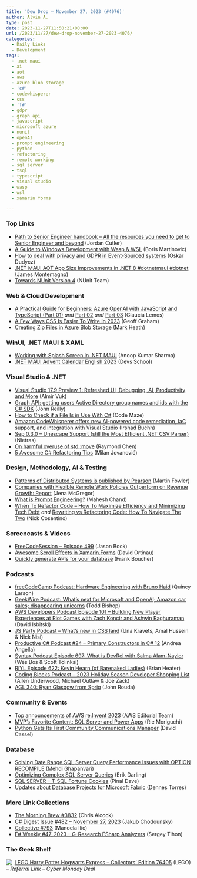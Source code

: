```yaml
---
title: 'Dew Drop – November 27, 2023 (#4076)'
author: Alvin A.
type: post
date: 2023-11-27T11:50:21+00:00
url: /2023/11/27/dew-drop-november-27-2023-4076/
categories:
  - Daily Links
  - Development
tags:
  - .net maui
  - ai
  - aot
  - aws
  - azure blob storage
  - 'c#'
  - codewhisperer
  - css
  - 'f#'
  - gdpr
  - graph api
  - javascript
  - microsoft azure
  - nunit
  - openAI
  - prompt engineering
  - python
  - refactoring
  - remote working
  - sql server
  - tsql
  - typescript
  - visual studio
  - wasp
  - wsl
  - xamarin forms

---
```

### <a name="top"></a>Top Links

  * <a href="https://github.com/jordan-cutler/path-to-senior-engineer-handbook" target="_blank" rel="noopener">Path to Senior Engineer handbook &#8211; All the resources you need to get to Senior Engineer and beyond</a> (Jordan Cutler)
  * <a href="https://wasp-lang.dev/blog/2023/11/21/guide-windows-development-wasp-wsl" target="_blank" rel="noopener">A Guide to Windows Development with Wasp & WSL</a> (Boris Martinovic)
  * <a href="https://event-driven.io/en/gdpr_in_event_driven_architecture/" target="_blank" rel="noopener">How to deal with privacy and GDPR in Event-Sourced systems</a> (Oskar Dudycz)
  * <a href="https://www.youtube.com/watch?v=WT064JwxhHo" target="_blank" rel="noopener">.NET MAUI AOT App Size Improvements in .NET 8 #dotnetmaui #dotnet</a> (James Montemagno)
  * <a href="https://docs.nunit.org/articles/nunit/Towards-NUnit4.html" target="_blank" rel="noopener">Towards NUnit Version 4</a> (NUnit Team)



### <a name="web"></a>Web & Cloud Development

  * <a href="https://techcommunity.microsoft.com/t5/educator-developer-blog/a-practical-guide-for-beginners-azure-openai-with-javascript-and/ba-p/3991686" target="_blank" rel="noopener">A Practical Guide for Beginners: Azure OpenAI with JavaScript and TypeScript (Part 01)</a> _and_ <a href="https://techcommunity.microsoft.com/t5/educator-developer-blog/a-practical-guide-for-beginners-azure-openai-with-javascript-and/ba-p/3991698" target="_blank" rel="noopener">Part 02</a> _and_ <a href="https://techcommunity.microsoft.com/t5/educator-developer-blog/a-practical-guide-for-beginners-azure-openai-with-javascript-and/ba-p/3991711" target="_blank" rel="noopener">Part 03</a> (Glaucia Lemos)
  * <a href="https://smashingmagazine.com/2023/11/few-ways-css-easier-write-2023/" target="_blank" rel="noopener">A Few Ways CSS Is Easier To Write In 2023</a> (Geoff Graham)
  * <a href="https://markheath.net/post/create-zip-files-in-blob-storage" target="_blank" rel="noopener">Creating Zip Files in Azure Blob Storage</a> (Mark Heath)



### <a name="silverlight"></a>WinUI, .NET MAUI & XAML

  * <a href="https://www.c-sharpcorner.com/article/working-with-splash-screen-in-net-maui/" target="_blank" rel="noopener">Working with Splash Screen in .NET MAUI</a> (Anoop Kumar Sharma)
  * <a href="https://devs.school/net-maui-advent-calendar-23/" target="_blank" rel="noopener">.NET MAUI Advent Calendar English 2023</a> (Devs School)



### <a name="dotnet"></a>Visual Studio & .NET

  * <a href="https://www.infoq.com/news/2023/11/vs2022-v17-9-preview-1/?utm_campaign=infoq_content&utm_source=infoq&utm_medium=feed&utm_term=global" target="_blank" rel="noopener">Visual Studio 17.9 Preview 1: Refreshed UI, Debugging, AI, Productivity and More</a> (Almir Vuk)
  * <a href="https://johnnyreilly.com/graph-api-ad-users-group-name-ids-csharp-sdk" target="_blank" rel="noopener">Graph API: getting users Active Directory group names and ids with the C# SDK</a> (John Reilly)
  * <a href="https://code-maze.com/csharp-how-to-check-if-a-file-is-in-use/" target="_blank" rel="noopener">How to Check if a File Is in Use With C#</a> (Code Maze)
  * <a href="https://aws.amazon.com/blogs/aws/amazon-codewhisperer-offers-new-ai-powered-code-remediation-iac-support-and-integration-with-visual-studio/" target="_blank" rel="noopener">Amazon CodeWhisperer offers new AI-powered code remediation, IaC support, and integration with Visual Studio</a> (Irshad Buchh)
  * <a href="https://nietras.com/2023/11/27/sep-0-3-0/" target="_blank" rel="noopener">Sep 0.3.0 &#8211; Unescape Support (still the Most Efficient .NET CSV Parser)</a> (Nietras)
  * <a href="https://devblogs.microsoft.com/oldnewthing/20231124-00/?p=109059" target="_blank" rel="noopener">On harmful overuse of std::move</a> (Raymond Chen)
  * <a href="https://www.milanjovanovic.tech/blog/5-awesome-csharp-refactoring-tips" target="_blank" rel="noopener">5 Awesome C# Refactoring Tips</a> (Milan Jovanović)



### <a name="design"></a>Design, Methodology, AI & Testing

  * <a href="https://martinfowler.com/books/patterns-distributed.html" target="_blank" rel="noopener">Patterns of Distributed Systems is published by Pearson</a> (Martin Fowler)
  * <a href="https://www.forbes.com/sites/jenamcgregor/2023/11/14/companies-with-flexible-remote-work-policies-outperform-on-revenue-growth-report/?sh=6aed268e5ae4" target="_blank" rel="noopener">Companies with Flexible Remote Work Policies Outperform on Revenue Growth: Report</a> (Jena McGregor)
  * <a href="https://www.c-sharpcorner.com/article/what-is-prompt-engineering/" target="_blank" rel="noopener">What is Prompt Engineering?</a> (Mahesh Chand)
  * <a href="https://www.devleader.ca/2023/11/24/when-to-refactor-code-how-to-maximize-efficiency-and-minimizing-tech-debt/" target="_blank" rel="noopener">When To Refactor Code – How To Maximize Efficiency and Minimizing Tech Debt</a> _and_ <a href="https://www.devleader.ca/2023/11/26/rewriting-vs-refactoring-code-how-to-navigate-the-two/" target="_blank" rel="noopener">Rewriting vs Refactoring Code: How To Navigate The Two</a> (Nick Cosentino)



### <a name="videos"></a>Screencasts & Videos

  * <a href="http://www.youtube.com/watch?v=PkB14Y0k2mM" target="_blank" rel="noopener">FreeCodeSession &#8211; Episode 499</a> (Jason Bock)
  * <a href="https://www.youtube.com/watch?v=K7SqT2_PuuU" target="_blank" rel="noopener">Awesome Scroll Effects in Xamarin.Forms</a> (David Ortinau)
  * <a href="http://www.youtube.com/watch?v=-d5PJqEdtyU" target="_blank" rel="noopener">Quickly generate APIs for your database</a> (Frank Boucher)



### <a name="podcasts"></a>Podcasts

  * <a href="https://www.freecodecamp.org/news/podcast-hardware-engineering-bruno-haid/" target="_blank" rel="noopener">freeCodeCamp Podcast: Hardware Engineering with Bruno Haid</a> (Quincy Larson)
  * <a href="https://www.geekwire.com/2023/geekwire-podcast-whats-next-for-microsoft-and-openai-amazon-car-sales-disappearing-unicorns/" target="_blank" rel="noopener">GeekWire Podcast: What’s next for Microsoft and OpenAI; Amazon car sales; disappearing unicorns</a> (Todd Bishop)
  * <a href="https://soundcloud.com/awsdevelopers/building-new-player-experiences-at-riot-games-with-zach-koncir-and-ashwin-raghuraman" target="_blank" rel="noopener">AWS Developers Podcast Episode 101 &#8211; Building New Player Experiences at Riot Games with Zach Koncir and Ashwin Raghuraman</a> (David Isbitski)
  * <a href="https://changelog.com/jsparty/302" target="_blank" rel="noopener">JS Party Podcast &#8211; What&#8217;s new in CSS land</a> (Una Kravets, Amal Hussein & Nick Nisi)
  * <a href="https://podcasters.spotify.com/pod/show/productivecsharp/episodes/24--Primary-Constructors-in-C-12-e2ceff9" target="_blank" rel="noopener">Productive C# Podcast #24 &#8211; Primary Constructors in C# 12</a> (Andrea Angella)
  * <a href="https://syntax.fm/show/697/what-is-devrel-with-salma-alam-naylor" target="_blank" rel="noopener">Syntax Podcast Episode 697: What is DevRel with Salma Alam-Naylor</a> (Wes Bos & Scott Tolinksi)
  * <a href="https://shows.acast.com/628eacd04a4aec0013fcdb67/episodes/kevin-hearn-of-the-barenaked-ladies" target="_blank" rel="noopener">RiYL Episode 622: Kevin Hearn (of Barenaked Ladies)</a> (Brian Heater)
  * <a href="https://www.codingblocks.net/podcast/2023-holiday-season-developer-shopping-list/" target="_blank" rel="noopener">Coding Blocks Podcast &#8211; 2023 Holiday Season Developer Shopping List</a> (Allen Underwood, Michael Outlaw & Joe Zack)
  * <a href="https://www.ageekleader.com/agl-340-ryan-glasgow-from-sprig/" target="_blank" rel="noopener">AGL 340: Ryan Glasgow from Sprig</a> (John Rouda)



### <a name="events"></a>Community & Events

  * <a href="https://aws.amazon.com/blogs/aws/top-announcements-of-aws-reinvent-2023/" target="_blank" rel="noopener">Top announcements of AWS re:Invent 2023</a> (AWS Editorial Team)
  * <a href="https://techcommunity.microsoft.com/t5/microsoft-mvp-communities-blog/mvp-s-favorite-content-sql-server-and-power-apps/ba-p/3987453" target="_blank" rel="noopener">MVP’s Favorite Content: SQL Server and Power Apps</a> (Rie Moriguchi)
  * <a href="https://thenewstack.io/python-gets-its-first-community-communications-manager/" target="_blank" rel="noopener">Python Gets Its First Community Communications Manager</a> (David Cassel)



### <a name="sql"></a>Database

  * <a href="https://www.mssqltips.com/sqlservertip/7844/date-range-sql-server-query-performance-issues-with-parameter-sniffing/" target="_blank" rel="noopener">Solving Date Range SQL Server Query Performance Issues with OPTION RECOMPILE</a> (Mehdi Ghapanvari)
  * <a href="https://erikdarling.com/optimizing-complex-sql-server-queries/" target="_blank" rel="noopener">Optimizing Complex SQL Server Queries</a> (Erik Darling)
  * <a href="https://blog.sqlauthority.com/2023/11/27/sql-server-t-sql-fortune-cookies/?utm_source=rss&utm_medium=rss&utm_campaign=sql-server-t-sql-fortune-cookies" target="_blank" rel="noopener">SQL SERVER – T-SQL Fortune Cookies</a> (Pinal Dave)
  * <a href="https://www.red-gate.com/simple-talk/blogs/updates-about-database-projects-for-microsoft-fabric/" target="_blank" rel="noopener">Updates about Database Projects for Microsoft Fabric</a> (Dennes Torres)



### <a name="links"></a>More Link Collections

  * <a href="https://blog.cwa.me.uk/2023/11/27/the-morning-brew-3832/" target="_blank" rel="noopener">The Morning Brew #3832</a> (Chris Alcock)
  * <a href="https://csharpdigest.net/digests/1737" target="_blank" rel="noopener">C# Digest Issue #482 &#8211; November 27, 2023</a> (Jakub Chodounsky)
  * <a href="https://tympanus.net/codrops/collective/collective-793/" target="_blank" rel="noopener">Collective #793</a> (Manoela Ilic)
  * <a href="https://sergeytihon.com/2023/11/25/f-weekly-47-2023-g-research-fsharp-analyzers/" target="_blank" rel="noopener">F# Weekly #47, 2023 – G-Research FSharp Analyzers</a> (Sergey Tihon)



### <a name="shelf"></a>The Geek Shelf

<a href="https://www.amazon.com/dp/B0BBY5X228/?tag=amavin-20" target="_blank" rel="noopener"><img decoding="async" align="left" style="border: 0px currentcolor; border-image: none; float: left; display: inline; background-image: none;" src="https://m.media-amazon.com/images/I/51wJx8XobCL._SS135_.jpg" border="0" /></a>&nbsp;<a href="https://www.amazon.com/dp/B0BBY5X228/?tag=amavin-20" target="_blank" rel="noopener">LEGO Harry Potter Hogwarts Express – Collectors&#8217; Edition 76405</a> (LEGO) _&#8211; Referral Link &#8211; Cyber Monday Deal_